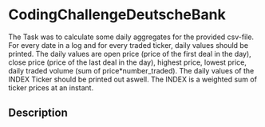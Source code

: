 # CodingChallengeDeutscheBank
The Task was to calculate some daily aggregates for the provided csv-file. For every date in a log and for every traded ticker, daily values should be printed. The daily values are open price (price of the first deal in the day), close price (price of the last deal in the day), highest price, lowest price, daily traded volume (sum of price*number_traded). The daily values of the INDEX Ticker should be printed out aswell. The INDEX is a weighted sum of ticker prices at an instant.  
## Description

